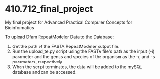 # 410.712_final_project
My final project for Advanced Practical Computer Concepts for Bioinformatics

To upload Dfam RepeatModeler Data to the Database:

1. Get the path of the FASTA RepeatModeler output file.
2. Run the upload_te.py script using the FASTA file's path as the input (-i)
   parameter and the genus and species of the organism as the -g and -s
   parameters, respectively.
3. When the script terminates, the data will be added to the mySQL database
   and can be accessed.
